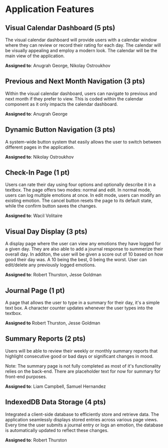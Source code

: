 # Application Features

## Visual Calendar Dashboard (5 pts)

The visual calendar dashboard will provide users with a calendar window where they can review or record their rating for each day. The calendar will be visually appealing and employ a modern look. The calendar will be the main view of the application.

**Assigned to**: Anugrah George, Nikolay Ostroukhov

## Previous and Next Month Navigation (3 pts)

Within the visual calendar dashboard, users can navigate to previous and next month if they prefer to view. This is coded within the calendar component as it only impacts the calendar dashboard.

**Assigned to**: Anugrah George

## Dynamic Button Navigation (3 pts)

A system-wide button system that easily allows the user to switch between different pages in the application.

**Assigned to**: Nikolay Ostroukhov 

## Check-In Page (1 pt)

Users can rate their day using four options and optionally describe it in a textbox. The page offers two modes: normal and edit. In normal mode, users can log multiple emotions at once. In edit mode, users can modify an existing emotion. The cancel button resets the page to its default state, while the confirm button saves the changes.

**Assigned to**: Wacil Volitaire

## Visual Day Display (3 pts)

A display page where the user can view any emotions they have logged for a given day. They are also able to add a journal response to summerize their overall day. In additon, the user will be given a score out of 10 based on how good their day was. A 10 being the best, 0 being the worst. User can edit/delete any previously logged emotions.

**Assigned to**: Robert Thurston, Jesse Goldman

## Journal Page (1 pt)
A page that allows the user to type in a summary for their day, it's a simple text box. A character counter updates whenever the user types into the textbox.

**Assigned to** Robert Thurston, Jesse Goldman

## Summary Reports (2 pts)

Users will be able to review their weekly or monthly summary reports that highlight consecutive good or bad days or significant changes in mood.

Note: The summary page is not fully completed as most of it's functionality relies on the back-end. There are placeholder text for now for summary for front-end purposes.

**Assigned to**: Liam Campbell, Samuel Hernandez 

## IndexedDB Data Storage (4 pts)
Integrated a client-side database to efficiently store and retrieve data. The application seamlessly displays stored entries across various page views. Every time the user submits a journal entry or logs an emotion, the database is automatically updated to reflect these changes.

**Assigned to**: Robert Thurston
